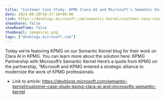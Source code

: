 ```yaml
---
title: "Customer Case Study: KPMG Clara AI and Microsoft’s Semantic Kernel"
date: 2024-08-20T16:57:10+00:00
link: https://devblogs.microsoft.com/semantic-kernel/customer-case-study-kpmg-clara-ai-and-microsofts-semantic-kernel
showShare: false
showReadTime: false
thumbnail: images/ai.png
tags: ["devblogs.microsoft.com"]
---
```

Today we’re featuring KPMG on our Semantic Kernel blog for their work on Clara AI in KPMG. You can learn more about the solution here: KPMG Partnership with Microsoft’s Semantic Kernel Here’s a quote from KPMG on the partnership, “Microsoft and KPMG entered a strategic alliance to modernize the work of KPMG professionals.

- Link to article: https://devblogs.microsoft.com/semantic-kernel/customer-case-study-kpmg-clara-ai-and-microsofts-semantic-kernel